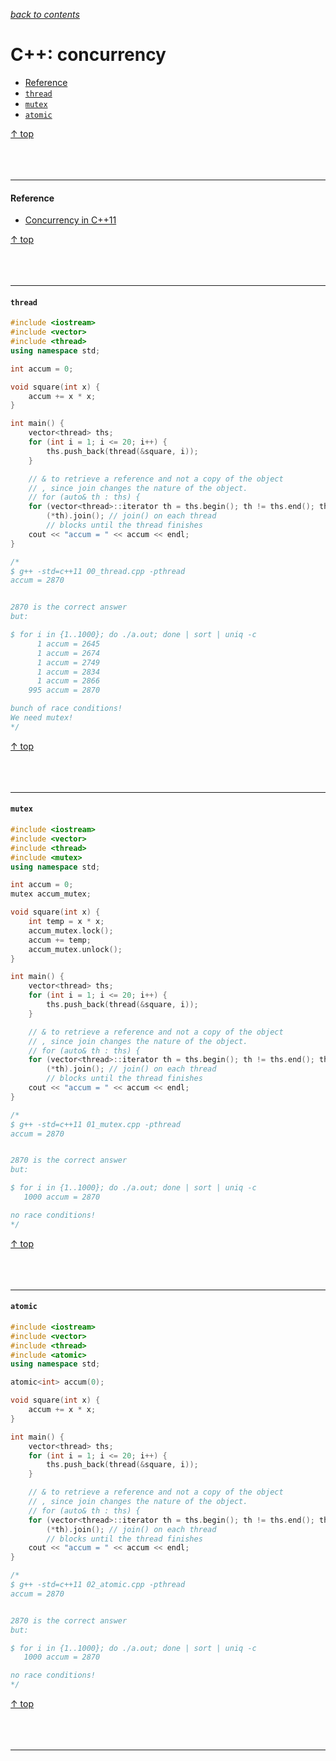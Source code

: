 [*back to contents*](https://github.com/gyuho/learn#contents)<br>

# C++: concurrency

- [Reference](#reference)
- [`thread`](#thread)
- [`mutex`](#mutex)
- [`atomic`](#atomic)

[↑ top](#c-concurrency)
<br><br><br><br><hr>


#### Reference

- [Concurrency in C++11](https://www.classes.cs.uchicago.edu/archive/2013/spring/12300-1/labs/lab6/)

[↑ top](#c-concurrency)
<br><br><br><br><hr>


#### `thread`

```cpp
#include <iostream>
#include <vector>
#include <thread>
using namespace std;

int accum = 0;

void square(int x) {
	accum += x * x;
}

int main() {
	vector<thread> ths;
	for (int i = 1; i <= 20; i++) {
		ths.push_back(thread(&square, i));
	}

	// & to retrieve a reference and not a copy of the object
	// , since join changes the nature of the object.
	// for (auto& th : ths) {
	for (vector<thread>::iterator th = ths.begin(); th != ths.end(); th++)
		(*th).join(); // join() on each thread
		// blocks until the thread finishes
	cout << "accum = " << accum << endl;
}

/*
$ g++ -std=c++11 00_thread.cpp -pthread
accum = 2870


2870 is the correct answer
but:

$ for i in {1..1000}; do ./a.out; done | sort | uniq -c
      1 accum = 2645
      1 accum = 2674
      1 accum = 2749
      1 accum = 2834
      1 accum = 2866
    995 accum = 2870

bunch of race conditions!
We need mutex!
*/

```

[↑ top](#c-concurrency)
<br><br><br><br><hr>


#### `mutex`

```cpp
#include <iostream>
#include <vector>
#include <thread>
#include <mutex>
using namespace std;

int accum = 0;
mutex accum_mutex;

void square(int x) {
	int temp = x * x;
	accum_mutex.lock();
	accum += temp;
	accum_mutex.unlock();
}

int main() {
	vector<thread> ths;
	for (int i = 1; i <= 20; i++) {
		ths.push_back(thread(&square, i));
	}

	// & to retrieve a reference and not a copy of the object
	// , since join changes the nature of the object.
	// for (auto& th : ths) {
	for (vector<thread>::iterator th = ths.begin(); th != ths.end(); th++)
		(*th).join(); // join() on each thread
		// blocks until the thread finishes
	cout << "accum = " << accum << endl;
}

/*
$ g++ -std=c++11 01_mutex.cpp -pthread
accum = 2870


2870 is the correct answer
but:

$ for i in {1..1000}; do ./a.out; done | sort | uniq -c
   1000 accum = 2870

no race conditions!
*/

```

[↑ top](#c-concurrency)
<br><br><br><br><hr>


#### `atomic`

```cpp
#include <iostream>
#include <vector>
#include <thread>
#include <atomic>
using namespace std;

atomic<int> accum(0);

void square(int x) {
	accum += x * x;
}

int main() {
	vector<thread> ths;
	for (int i = 1; i <= 20; i++) {
		ths.push_back(thread(&square, i));
	}

	// & to retrieve a reference and not a copy of the object
	// , since join changes the nature of the object.
	// for (auto& th : ths) {
	for (vector<thread>::iterator th = ths.begin(); th != ths.end(); th++)
		(*th).join(); // join() on each thread
		// blocks until the thread finishes
	cout << "accum = " << accum << endl;
}

/*
$ g++ -std=c++11 02_atomic.cpp -pthread
accum = 2870


2870 is the correct answer
but:

$ for i in {1..1000}; do ./a.out; done | sort | uniq -c
   1000 accum = 2870

no race conditions!
*/

```

[↑ top](#c-concurrency)
<br><br><br><br><hr>
